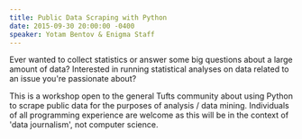 ```yaml
---
title: Public Data Scraping with Python
date: 2015-09-30 20:00:00 -0400
speaker: Yotam Bentov & Enigma Staff
---
```


Ever wanted to collect statistics or answer some big questions about a large amount of data? Interested in running statistical analyses on data related to an issue you're passionate about?

This is a workshop open to the general Tufts community about using Python to scrape public data for the purposes of analysis / data mining. Individuals of all programming experience are welcome as this will be in the context of 'data journalism', not computer science.
